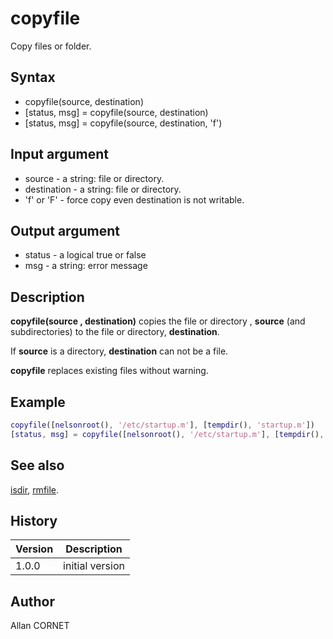 

# copyfile

Copy files or folder.

## Syntax

- copyfile(source, destination)
- [status, msg] = copyfile(source, destination)
- [status, msg] = copyfile(source, destination, 'f')

## Input argument

 - source - a string: file or directory.
 - destination - a string: file or directory.
 - 'f' or 'F' - force copy even destination is not writable.

## Output argument

 - status - a logical true or false
 - msg - a string: error message

## Description


  <p><b>copyfile(source , destination)</b> copies the file or directory , <b>source</b> (and subdirectories) to the file or directory, <b>destination</b>.</p>
  <p>If <b>source</b> is a directory, <b>destination</b> can not be a file.</p>
  <p><b>copyfile</b> replaces existing files without warning.</p>


## Example

```matlab
copyfile([nelsonroot(), '/etc/startup.m'], [tempdir(), 'startup.m'])
[status, msg] = copyfile([nelsonroot(), '/etc/startup.m'], [tempdir(), 'startup.m'])
```

## See also

[isdir](isdir.md), [rmfile](rmfile.md).
## History

|Version|Description|
|------|------|
|1.0.0|initial version|


## Author

Allan CORNET



